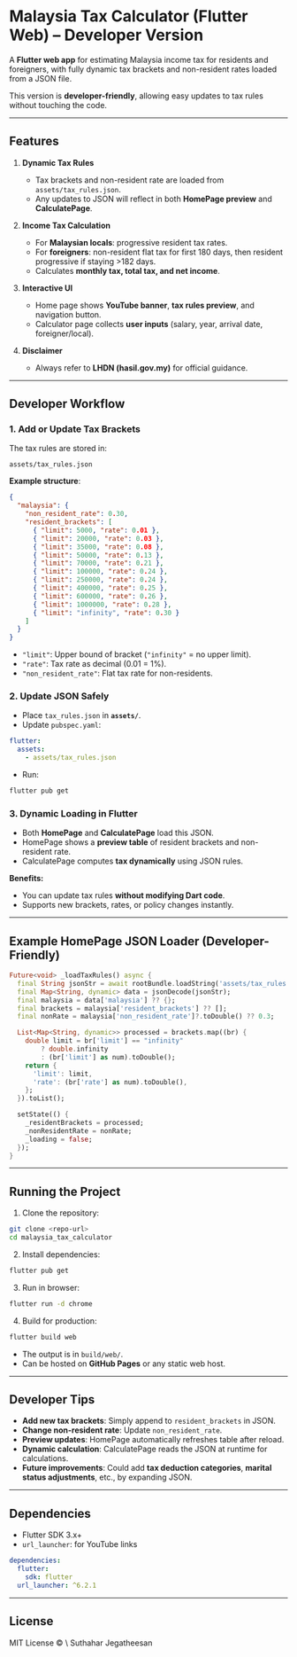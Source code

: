 # Malaysia Tax Calculator (Flutter Web) – Developer Version

A **Flutter web app** for estimating Malaysia income tax for residents and foreigners, with fully dynamic tax brackets and non-resident rates loaded from a JSON file.

This version is **developer-friendly**, allowing easy updates to tax rules without touching the code.

---

## Features

1. **Dynamic Tax Rules**

   * Tax brackets and non-resident rate are loaded from `assets/tax_rules.json`.
   * Any updates to JSON will reflect in both **HomePage preview** and **CalculatePage**.

2. **Income Tax Calculation**

   * For **Malaysian locals**: progressive resident tax rates.
   * For **foreigners**: non-resident flat tax for first 180 days, then resident progressive if staying >182 days.
   * Calculates **monthly tax, total tax, and net income**.

3. **Interactive UI**

   * Home page shows **YouTube banner**, **tax rules preview**, and navigation button.
   * Calculator page collects **user inputs** (salary, year, arrival date, foreigner/local).

4. **Disclaimer**

   * Always refer to **LHDN (hasil.gov.my)** for official guidance.

---

## Developer Workflow

### 1. Add or Update Tax Brackets

The tax rules are stored in:

```
assets/tax_rules.json
```

**Example structure**:

```json
{
  "malaysia": {
    "non_resident_rate": 0.30,
    "resident_brackets": [
      { "limit": 5000, "rate": 0.01 },
      { "limit": 20000, "rate": 0.03 },
      { "limit": 35000, "rate": 0.08 },
      { "limit": 50000, "rate": 0.13 },
      { "limit": 70000, "rate": 0.21 },
      { "limit": 100000, "rate": 0.24 },
      { "limit": 250000, "rate": 0.24 },
      { "limit": 400000, "rate": 0.25 },
      { "limit": 600000, "rate": 0.26 },
      { "limit": 1000000, "rate": 0.28 },
      { "limit": "infinity", "rate": 0.30 }
    ]
  }
}
```

* `"limit"`: Upper bound of bracket (`"infinity"` = no upper limit).
* `"rate"`: Tax rate as decimal (0.01 = 1%).
* `"non_resident_rate"`: Flat tax rate for non-residents.

### 2. Update JSON Safely

* Place `tax_rules.json` in **`assets/`**.
* Update `pubspec.yaml`:

```yaml
flutter:
  assets:
    - assets/tax_rules.json
```

* Run:

```bash
flutter pub get
```

### 3. Dynamic Loading in Flutter

* Both **HomePage** and **CalculatePage** load this JSON.
* HomePage shows a **preview table** of resident brackets and non-resident rate.
* CalculatePage computes **tax dynamically** using JSON rules.

**Benefits:**

* You can update tax rules **without modifying Dart code**.
* Supports new brackets, rates, or policy changes instantly.

---

## Example HomePage JSON Loader (Developer-Friendly)

```dart
Future<void> _loadTaxRules() async {
  final String jsonStr = await rootBundle.loadString('assets/tax_rules.json');
  final Map<String, dynamic> data = jsonDecode(jsonStr);
  final malaysia = data['malaysia'] ?? {};
  final brackets = malaysia['resident_brackets'] ?? [];
  final nonRate = malaysia['non_resident_rate']?.toDouble() ?? 0.3;

  List<Map<String, dynamic>> processed = brackets.map((br) {
    double limit = br['limit'] == "infinity"
        ? double.infinity
        : (br['limit'] as num).toDouble();
    return {
      'limit': limit,
      'rate': (br['rate'] as num).toDouble(),
    };
  }).toList();

  setState(() {
    _residentBrackets = processed;
    _nonResidentRate = nonRate;
    _loading = false;
  });
}
```

---

## Running the Project

1. Clone the repository:

```bash
git clone <repo-url>
cd malaysia_tax_calculator
```

2. Install dependencies:

```bash
flutter pub get
```

3. Run in browser:

```bash
flutter run -d chrome
```

4. Build for production:

```bash
flutter build web
```

* The output is in `build/web/`.
* Can be hosted on **GitHub Pages** or any static web host.

---

## Developer Tips

* **Add new tax brackets**: Simply append to `resident_brackets` in JSON.
* **Change non-resident rate**: Update `non_resident_rate`.
* **Preview updates**: HomePage automatically refreshes table after reload.
* **Dynamic calculation**: CalculatePage reads the JSON at runtime for calculations.
* **Future improvements**: Could add **tax deduction categories**, **marital status adjustments**, etc., by expanding JSON.

---

## Dependencies

* Flutter SDK 3.x+
* `url_launcher`: for YouTube links

```yaml
dependencies:
  flutter:
    sdk: flutter
  url_launcher: ^6.2.1
```

---

## License

MIT License © \ Suthahar Jegatheesan


